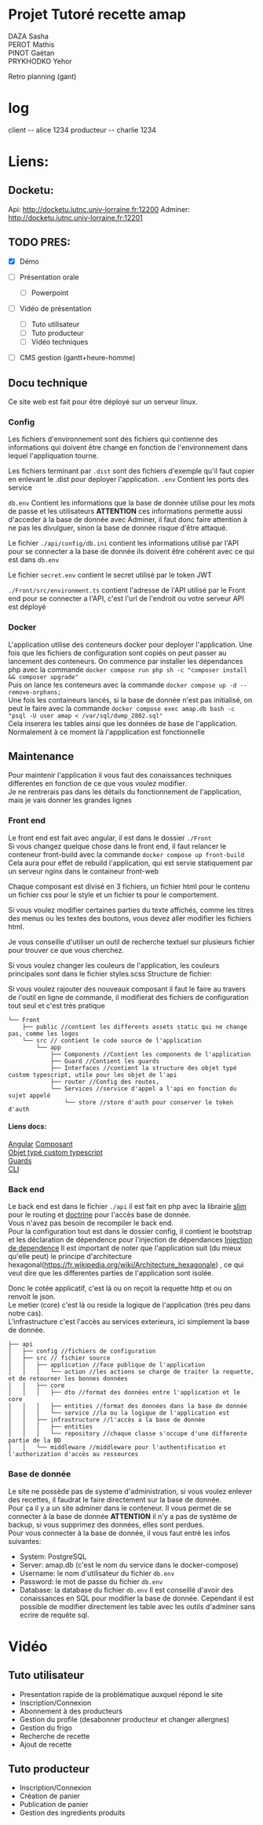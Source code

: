 # Projet Tutoré recette amap
DAZA Sasha  
PEROT Mathis  
PINOT Gaëtan  
PRYKHODKO Yehor  

Retro planning (gant)

# log 

client     -- alice   1234
producteur -- charlie 1234

# Liens:
## Docketu:
Api: <http://docketu.iutnc.univ-lorraine.fr:12200>
Adminer: <http://docketu.iutnc.univ-lorraine.fr:12201>

## TODO PRES:
- [x] Démo
- [ ] Présentation orale
    - [ ] Powerpoint
- [ ] Vidéo de présentation
    - [ ] Tuto utilisateur
    - [ ] Tuto producteur
    - [ ] Vidéo techniques
- [ ] CMS gestion (gantt+heure-homme)


## Docu technique
Ce site web est fait pour être déployé sur un serveur
linux.
### Config
Les fichiers d'environnement sont des fichiers
qui contienne des informations qui doivent être 
changé en fonction de l'environnement dans lequel
l'appliquation tourne.  

Les fichiers terminant par `.dist` sont des fichiers 
d'exemple qu'il faut copier en enlevant le .dist
pour deployer l'application.
`.env` Contient les ports des service  

`db.env` Contient les informations que la base de donnée
utilise pour les mots de passe et les utilisateurs
**ATTENTION** ces informations permette aussi d'acceder
à la base de donnée avec Adminer, il faut donc faire attention
à ne pas les divulguer, sinon la base de donnée risque d'être
attaqué.  

Le fichier `./api/config/db.ini` contient les informations
utilisé par l'API pour se connecter a la base de donnée 
ils doivent être cohérent avec ce qui est dans `db.env`  

Le fichier `secret.env` contient le secret utilisé
par le token JWT  

`./Front/src/environment.ts` contient l'adresse de l'API
utilisé par le Front end pour se connecter a l'API,
c'est l'url de l'endroit ou votre serveur API est déployé

### Docker
L'application utilise des conteneurs docker pour
deployer l'application.
Une fois que les fichiers de configuration sont copiés
on peut passer au lancement des conteneurs.
On commence par installer les dépendances php avec 
la commande 
`docker compose run php sh -c "composer install && composer upgrade"`  
Puis on lance les conteneurs avec la commande 
`docker compose up -d --remove-orphans;`  
Une fois les containeurs lancés, si la base de donnée 
n'est pas initialisé, on peut le faire avec la commande
`docker compose exec amap.db bash -c "psql -U user amap < /var/sql/dump_2802.sql"`  
Cela inserera les tables ainsi que les données de base de
l'application.  
Normalement à ce moment là l'appplication est fonctionnelle

## Maintenance
Pour maintenir l'application il vous faut des conaissances 
techniques differentes en fonction de ce que vous voulez 
modifier.  
Je ne rentrerais pas dans les détails du fonctionnement
de l'application, mais je vais donner les grandes lignes

### Front end
Le front end est fait avec angular, il est dans le dossier
`./Front`  
Si vous changez quelque chose dans le front end, il faut
relancer le conteneur front-build avec la commande
`docker compose up front-build`  
Cela aura pour effet de rebuild l'application, qui est
servie statiquement par un serveur nginx dans le 
containeur front-web  

Chaque composant
est divisé en 3 fichiers, un fichier html pour le contenu
un fichier css pour le style et un fichier ts pour le 
comportement.  

Si vous voulez modifier certaines parties du texte affichés,
comme les titres des menus ou les textes des boutons, vous
devez aller modifier les fichiers html.

Je vous conseille d'utiliser un outil de recherche
textuel sur plusieurs fichier pour trouver ce que vous
cherchez.  

Si vous voulez changer les couleurs de l'application,
les couleurs principales sont dans le fichier styles.scss
Structure de fichier:

Si vous voulez rajouter des nouveaux composant il faut le faire
au travers de l'outil en ligne de commande, il modifierat des 
fichiers de configuration tout seul et c'est très pratique 
```
└── Front
    ├── public //contient les differents assets static qui ne change pas, comme les logos
    └── src // contient le code source de l'application
        └── app
            ├── Components //Contient les components de l'application
            ├── Guard //Contient les guards 
            ├── Interfaces //contient la structure des objet typé custom typescript, utile pour les objet de l'api
            ├── router //Config des routes,
            └── Services //service d'appel a l'api en fonction du sujet appelé
                └── store //store d'auth pour conserver le token d'auth
```

#### Liens docs:  
[Angular](https://angular.dev)
[Composant](https://angular.dev/essentials/components)  
[Objet typé custom typescript](https://www.typescriptlang.org/docs/handbook/2/objects.htm)  
[Guards](https://angular.dev/guide/routing/common-router-tasks#preventing-unauthorized-access)  
[CLI](https://angular.dev/tools/cli)

### Back end
Le back end est dans le fichier `./api`
il est fait en php avec la librairie [slim](https://www.slimframework.com/) pour le routing
et [doctrine](https://www.doctrine-project.org/)
pour l'accès base de donnée.  
Vous n'avez pas besoin de recompiler le back end.  
Pour la configuration tout est dans le dossier config, il contient
le bootstrap et les déclaration de dépendence pour l'injection de 
dépendances [Injection de dependence](https://php-di.org/doc/) 
Il est important de noter que l'application suit (du mieux qu'elle peut)
le principe d'architecture hexagonal(https://fr.wikipedia.org/wiki/Architecture_hexagonale)
, ce qui veut dire que les differentes parties de l'application sont isolée.  

Donc le cotée applicatif, c'est là ou on reçoit la requette http et ou on renvoit le json.  
Le metier (core) c'est là ou reside la logique de l'application (très peu dans notre cas).  
L'infrastructure c'est l'accès au services exterieurs, ici simplement la base de donnée.  

```
├── api
│   ├── config //fichiers de configuration
│   ├── src // fichier source
│   │   ├── application //face publique de l'application
│   │   │   └── action //les actions se charge de traiter la requette, et de retourner les bonnes données
│   │   ├── core
│   │   │   ├── dto //format des données entre l'application et le core
│   │   │   ├── entities //format des données dans la base de donnée
│   │   │   └── service //la ou la logique de l'application est
│   │   ├── infrastructure //l'accès a la base de donnée
│   │   │   ├── entities
│   │   │   └── repository //chaque classe s'occupe d'une differente partie de la BD
│   │   └── middleware //middleware pour l'authentification et l'authorization d'accès au ressources
```

### Base de donnée
Le site ne possède pas de systeme d'administration, 
si vous voulez enlever des recettes, il faudrat le faire 
directement sur la base de donnée.  
Pour ça il y a un site adminer dans le conteneur.
Il vous permet de se connecter à la base de donnée 
**ATTENTION** il n'y a pas de système de backup, si vous
supprimez des données, elles sont perdues.  
Pour vous connecter à la base de donnée, il vous faut
entré les infos suivantes:
- System: PostgreSQL
- Server: amap.db (c'est le nom du service dans le docker-compose)
- Username: le nom d'utilisateur du fichier `db.env`
- Password: le mot de passe du fichier `db.env`
- Database: la database du fichier `db.env`
Il est conseillé d'avoir des conaissances en SQL pour 
modifier la base de donnée. Cependant il est possible
de modifier directement les table avec les outils d'adminer 
sans ecrire de requête sql.  
# Vidéo
## Tuto utilisateur
- Presentation rapide de la problématique auxquel répond
le site
- Inscription/Connexion
- Abonnement à des producteurs
- Gestion du profile (desabonner producteur et changer allergnes)
- Gestion du frigo
- Recherche de recette
- Ajout de recette
## Tuto producteur
- Inscription/Connexion
- Création de panier
- Publication de panier
- Gestion des ingredients produits
